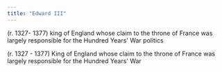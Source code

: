 ```yaml
---
title: "Edward III"
---
```

(r. 1327- 1377) king of England whose claim to the throne of France was largely responsible for the Hundred Years' War
politics

(r. 1327 - 1377) King of England whose claim to the throne of France was largely responsible for the Hundred Years' War


